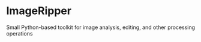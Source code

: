 # ImageRipper
Small Python-based toolkit for image analysis, editing, and other processing operations
